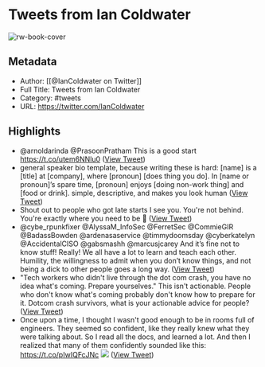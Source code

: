 # Tweets from Ian Coldwater

![rw-book-cover](https://pbs.twimg.com/profile_images/1676789433113231360/qPrGA3Eq.jpg)

## Metadata
- Author: [[@IanColdwater on Twitter]]
- Full Title: Tweets from Ian Coldwater
- Category: #tweets
- URL: https://twitter.com/IanColdwater

## Highlights
- @arnoldarinda @PrasoonPratham This is a good start https://t.co/utem6NNlu0 ([View Tweet](https://twitter.com/IanColdwater/status/1409133085153759232))
- general speaker bio template, because writing these is hard:
  [name] is a [title] at [company], where [pronoun] [does thing you do]. In [name or pronoun]’s spare time, [pronoun] enjoys [doing non-work thing] and [food or drink].
  simple, descriptive, and makes you look human ([View Tweet](https://twitter.com/IanColdwater/status/1310662547012493312))
- Shout out to people who got late starts
  I see you. You're not behind. You're exactly where you need to be 💜 ([View Tweet](https://twitter.com/IanColdwater/status/1303096701834670080))
- @cybe_rpunkfixer @AlyssaM_InfoSec @FerretSec @CommieGIR @BadassBowden @ardenasaservice @timmydoomsday @cyberkatelyn @AccidentalCISO @gabsmashh @marcusjcarey And it’s fine not to know stuff! Really! We all have a lot to learn and teach each other. Humility, the willingness to admit when you don’t know things, and not being a dick to other people goes a long way. ([View Tweet](https://twitter.com/IanColdwater/status/1292898730102927360))
- "Tech workers who didn't live through the dot com crash, you have no idea what's coming. Prepare yourselves."
  This isn't actionable. People who don't know what's coming probably don't know how to prepare for it.
  Dotcom crash survivors, what is your actionable advice for people? ([View Tweet](https://twitter.com/IanColdwater/status/1588196171205558272))
- Once upon a time, I thought I wasn't good enough to be in rooms full of engineers. They seemed so confident, like they really knew what they were talking about. So I read all the docs, and learned a lot. And then I realized that many of them confidently sounded like this: https://t.co/pIwIQFcJNc
  ![](https://pbs.twimg.com/media/Fhd1_lWXoAUdlpZ.jpg) ([View Tweet](https://twitter.com/IanColdwater/status/1591870732060991493))
